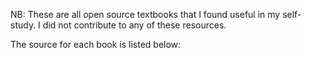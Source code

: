 NB:
These are all open source textbooks that I found useful in my self-study. I did not contribute to any of these resources. 

The source for each book is listed below:

